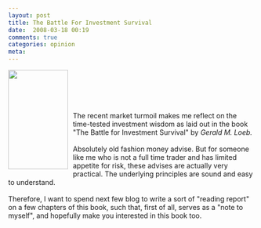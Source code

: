 ```yaml
---
layout: post
title: The Battle For Investment Survival
date:  2008-03-18 00:19
comments: true
categories: opinion
meta: 
---
```

<a onblur="try {parent.deselectBloggerImageGracefully();} catch(e) {}" href="http://3.bp.blogspot.com/_j_Rnsthw-6Y/R95yAB4Su7I/AAAAAAAAAHA/0Ut8X1YnYbY/s1600-h/BattleInvSur.jpg"><img style="margin: 0pt 10px 10px 0pt; float: left; cursor: pointer; width: 122px; height: 203px;" src="http://3.bp.blogspot.com/_j_Rnsthw-6Y/R95yAB4Su7I/AAAAAAAAAHA/0Ut8X1YnYbY/s400/BattleInvSur.jpg" alt="" id="BLOGGER_PHOTO_ID_5178701966352759730" border="0" /></a><br /><br /><br /><br /><br />The recent market turmoil makes me reflect on the time-tested investment wisdom as laid out in the book "<a type="amzn" asin="0471132977">The Battle for Investment Survival</a>" by <span style="font-style: italic;">Gerald M. Loeb.</span><br /><br />Absolutely old fashion money advise. But for someone like me who is not a full time trader and has limited appetite for risk, these advises are actually very practical. The underlying principles are sound and easy to understand.<br /><br />Therefore, I want to spend next few blog to write a sort of "reading report" on a few chapters of this book, such that, first of all, serves as a "note to myself", and hopefully make you interested in this book too.